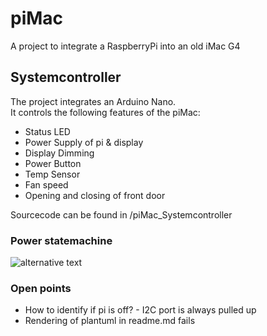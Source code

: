# piMac
A project to integrate a RaspberryPi into an old iMac G4

## Systemcontroller

The project integrates an Arduino Nano. <br>
It controls the following features of the piMac:

- Status LED
- Power Supply of pi & display 
- Display Dimming
- Power Button
- Temp Sensor
- Fan speed
- Opening and closing of front door 

Sourcecode can be found in /piMac_Systemcontroller


### Power statemachine

![alternative text](https://www.plantuml.com/plantuml/proxy?src=https://raw.githubusercontent.com/coconut147/piMac/master/piMac_Systemcontroller/piMac_Systemcontroller.ino)

 ### Open points

- How to identify if pi is off? - I2C port is always pulled up
- Rendering of plantuml in readme.md fails